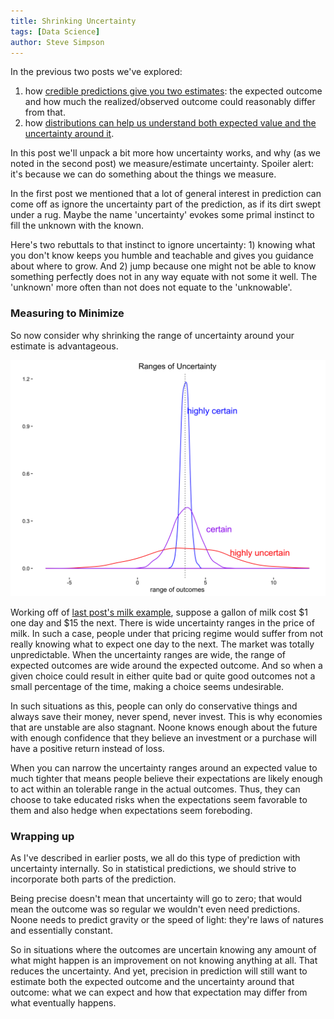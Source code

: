 ```yaml
---
title: Shrinking Uncertainty
tags: [Data Science]
author: Steve Simpson
---
```


In the previous two posts we've explored:

1. how [credible predictions give you two estimates](basic-anatomy-of-prediction): the expected outcome and how much the realized/observed outcome could reasonably differ from that. 
2. how [distributions can help us understand both expected value and the uncertainty around it](everyday-distributions-and-how-we-predict-from-them).

In this post we'll unpack a bit more how uncertainty works, and why (as we noted in the second post) we measure/estimate uncertainty. Spoiler alert: it's because we can do something about the things we measure.

In the first post we mentioned that a lot of general interest in prediction can come off as ignore the uncertainty part of the prediction, as if its dirt swept under a rug. Maybe the name 'uncertainty' evokes some primal instinct to fill the unknown with the known. 

Here's two rebuttals to that instinct to ignore uncertainty: 1) knowing what you don't know keeps you humble and teachable and gives you guidance about where to grow. And 2) jump because one might not be able to know something perfectly does not in any way equate with not some it well. The 'unknown' more often than not does not equate to the 'unknowable'.

### Measuring to Minimize

So now consider why shrinking the range of uncertainty around your estimate is advantageous.

![](/images/ranges_of_uncertainty.png)

Working off of [last post's milk example](everyday-distributions-and-how-we-predict-from-them), suppose a gallon of milk cost $1 one day and $15 the next. There is wide uncertainty ranges in the price of milk. In such a case, people under that pricing regime would suffer from not really knowing what to expect one day to the next. The market was totally unpredictable. When the uncertainty ranges are wide, the range of expected outcomes are wide around the expected outcome. And so when a given choice could result in either quite bad or quite good outcomes not a small percentage of the time, making a choice seems undesirable. 

In such situations as this, people can only do conservative things and always save their money, never spend, never invest. This is why economies that are unstable are also stagnant. Noone knows enough about the future with enough confidence that they believe an investment or a purchase will have a positive return instead of loss. 

When you can narrow the uncertainty ranges around an expected value to much tighter that means people believe their expectations are likely enough to act within an tolerable range in the actual outcomes. Thus, they can choose to take educated risks when the expectations seem favorable to them and also hedge when expectations seem foreboding. 

### Wrapping up

As I've described in earlier posts, we all do this type of prediction with uncertainty internally. So in statistical predictions, we should strive to incorporate both parts of the prediction. 

Being precise doesn't mean that uncertainty will go to zero; that would mean the outcome was so regular we wouldn't even need predictions. Noone needs to predict gravity or the speed of light: they're laws of natures and essentially constant. 

So in situations where the outcomes are uncertain knowing any amount of what might happen is an improvement on not knowing anything at all. That reduces the uncertainty. And yet, precision in prediction will still want to estimate both the expected outcome and the uncertainty around that outcome: what we can expect and how that expectation may differ from what eventually happens.

